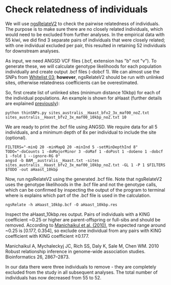 # Check relatedness of individuals

We will use [ngsRelateV2](https://github.com/ANGSD/NgsRelate) to check the pairwise relatedness of individuals. The purpose is to make sure there are no closely related individuals, which would need to be excluded from further analyses. In the empirical data with 55 kiwi, we did find 3 separate pairs of individuals that were closely related; with one individual excluded per pair, this resulted in retaining 52 individuals for downstream analyses.

As input, we need ANGSD VCF files (.bcf, extension has "b" not "v"). To generate these, we will calculate genotype likelihoods for each population individually and create output .bcf files (-dobcf 1). We can almost use the SNPs from [Whitelist 03](https://github.com/jordanbemmels/kiwi-holocene/blob/main/03_Create_SNP_whitelists.md); **however**, ngsRelateV2 should be run with unlinked sites, otherwise relatedness coefficients can be overestimated.

So, first create list of unlinked sites (minimum distance 10kbp) for each of the individual populations. An example is shown for aHaast (further details are explained [previously](https://github.com/jordanbemmels/kiwi-holocene/blob/main/03_Create_SNP_whitelists.md)): 

```
python thinSNPs.py sites_australis__Haast_bfv2_3x_maf00_noZ.txt sites_australis__Haast_bfv2_3x_maf00_10kbp_noZ.txt 10
```

We are ready to print the .bcf file using ANGSD. We require data for all 5 individuals, and a minimum depth of 8x per individual to include the site (optional).

```
FILTERS="-minQ 20 -minMapQ 20 -minInd 5 -setMinDepthInd 8"
TODO="-doCounts 1 -doMajorMinor 3 -doMaf 1 -doPost 1 -doGeno 1 -dobcf 1 -fold 1 --ignore-RG 0"
angsd -b BAM__australis__Haast.txt -sites sites_australis__Haast_bfv2_3x_maf00_10kbp_noZ.txt -GL 1 -P 1 $FILTERS $TODO -out aHaast_10kbp
```

Now, run ngsRelateV2 using the generated .bcf file. Note that ngsRelateV2 uses the genotype likelihoods in the .bcf file and not the genotype calls, which can be confirmed by inspecting the output of the program to terminal where is explains which part of the .bcf file is used in the calculation.

```
ngsRelate -h aHaast_10kbp.bcf -O aHaast_10kbp.res
```

Inspect the aHaast_10kbp.res output. Pairs of individuals with a KING coefficient ~0.25 or higher are parent-offspring or full-sibs and should be removed. According to [Manichaikul et al. (2010)](https://doi.org/10.1093/bioinformatics/btq559), the expected range around ~0.25 is [0.177, 0.354], so exclude one individual from any pairs with KING coefficient with KING coefficient ≥0.177.

Manichaikul A, Mychaleckyj JC, Rich SS, Daly K, Sale M, Chen WM. 2010 Robust relationship inference in genome-wide association studies. Bioinformatics 26, 2867–2873.

In our data there were three individuals to remove - they are completely excluded from the study in all subsequent analyses. The total number of individuals has now decreased from 55 to 52.
